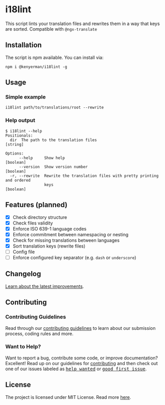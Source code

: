 # i18lint

This script lints your translation files and rewrites them in a way that keys are sorted.
Compatible with `@ngx-translate`

## Installation

The script is npm available. You can install via:

```
npm i @kenyerman/i18lint -g
```

## Usage

### Simple example

```
i18lint path/to/translations/root --rewrite
```

### Help output

```
$ i18lint --help
Positionals:
  dir  The path to the translation files                                [string]

Options:
      --help     Show help                                             [boolean]
      --version  Show version number                                   [boolean]
  -r, --rewrite  Rewrite the translation files with pretty printing and ordered
                 keys                                                  [boolean]
```

## Features (planned)

- [x] Check directory structure
- [x] Check files validity
- [x] Enforce ISO 639-1 language codes
- [x] Enforce commitment between namespacing or nesting
- [x] Check for missing translations between languages
- [x] Sort translation keys (rewrite files)
- [ ] Config file
- [ ] Enforce configured key separator (e.g. `dash` or `underscore`)

## Changelog

[Learn about the latest improvements](CHANGELOG.md).

## Contributing

### Contributing Guidelines

Read through our [contributing guidelines](CONTRIBUTING.md) to learn about our submission process, coding rules and more.

### Want to Help?

Want to report a bug, contribute some code, or improve documentation? Excellent! Read up on our guidelines for [contributing](CONTRIBUTING.md) and then check out one of our issues labeled as <kbd>[help wanted](https://github.com/kenyerman/i18lint/labels/help%20wanted)</kbd> or <kbd>[good first issue](https://github.com/kenyerman/i18lint/labels/good%20first%20issue)</kbd>.

## License

The project is licensed under MIT License. Read more [here](LICENSE).
